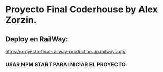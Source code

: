# Proyecto Final Coderhouse by Alex Zorzin. 

## Deploy en RailWay:
https://proyecto-final-railway-production.up.railway.app/

### USAR NPM START PARA INICIAR EL PROYECTO.
